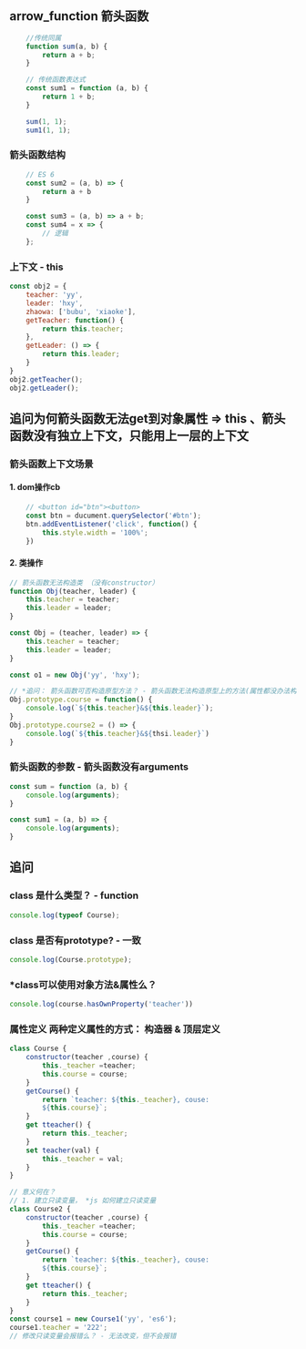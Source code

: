 ## arrow_function 箭头函数

```js
    //传统同属
    function sum(a, b) {
        return a + b;
    }

    // 传统函数表达式
    const sum1 = function (a, b) {
        return 1 + b;
    }

    sum(1, 1);
    sum1(1, 1);
```

### 箭头函数结构
```js
    // ES 6
    const sum2 = (a, b) => {
        return a + b
    }

    const sum3 = (a, b) => a + b;
    const sum4 = x => {
        // 逻辑
    };
```

### 上下文 - this
```js
const obj2 = {
    teacher: 'yy',
    leader: 'hxy',
    zhaowa: ['bubu', 'xiaoke'],
    getTeacher: function() {
        return this.teacher;
    },
    getLeader: () => {
        return this.leader;
    }
}
obj2.getTeacher();
obj2.getLeader();
```

## 追问为何箭头函数无法get到对象属性 => this 、箭头函数没有独立上下文，只能用上一层的上下文

### 箭头函数上下文场景
#### 1. dom操作cb

```js
    // <button id="btn"><button>
    const btn = ducument.querySelector('#btn');
    btn.addEventListener('click', function() {
        this.style.width = '100%';
    })
```

#### 2. 类操作

```js
// 箭头函数无法构造类 （没有constructor）
function Obj(teacher, leader) {
    this.teacher = teacher;
    this.leader = leader;
}

const Obj = (teacher, leader) => {
    this.teacher = teacher;
    this.leader = leader;
}

const o1 = new Obj('yy', 'hxy');

// *追问： 箭头函数可否构造原型方法？ - 箭头函数无法构造原型上的方法(属性都没办法构造更没办法继承了)
Obj.prototype.course = function() {
    console.log(`${this.teacher}&${this.leader}`);
}
Obj.prototype.course2 = () => {
    console.log(`${this.teacher}&${thsi.leader}`)
}

```

### 箭头函数的参数 - 箭头函数没有arguments
```js
const sum = function (a, b) {
    console.log(arguments);
}

const sum1 = (a, b) => {
    console.log(arguments);
}
```

## 追问
### class 是什么类型？ - function
```js
console.log(typeof Course);
```

### class 是否有prototype? - 一致

```js
console.log(Course.prototype);
```

### *class可以使用对象方法&属性么？
```js
console.log(course.hasOwnProperty('teacher'))
```

### 属性定义 两种定义属性的方式： 构造器 & 顶层定义

```js
class Course {
    constructor(teacher ,course) {
        this._teacher =teacher;
        this.course = course;
    }
    getCourse() {
        return `teacher: ${this._teacher}, couse:
        ${this.course}`;
    }
    get tteacher() {
        return this._teacher;
    }
    set teacher(val) {
        this._teacher = val;
    }
}

// 意义何在？
// 1. 建立只读变量， *js 如何建立只读变量
class Course2 {
    constructor(teacher ,course) {
        this._teacher =teacher;
        this.course = course;
    }
    getCourse() {
        return `teacher: ${this._teacher}, couse:
        ${this.course}`;
    }
    get tteacher() {
        return this._teacher;
    }
}
const course1 = new Course1('yy', 'es6');
course1.teacher = '222';
// 修改只读变量会报错么？ - 无法改变，但不会报错
```